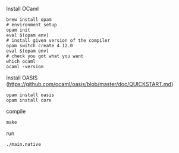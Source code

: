 
Install OCaml

```
brew install opam
# environment setup
opam init
eval $(opam env)
# install given version of the compiler
opam switch create 4.12.0
eval $(opam env)
# check you got what you want
which ocaml
ocaml -version
```

Install OASIS (https://github.com/ocaml/oasis/blob/master/doc/QUICKSTART.md)
```
opam install oasis
opam install core
```

compile
```
make
```

run
```
./main.native
```


